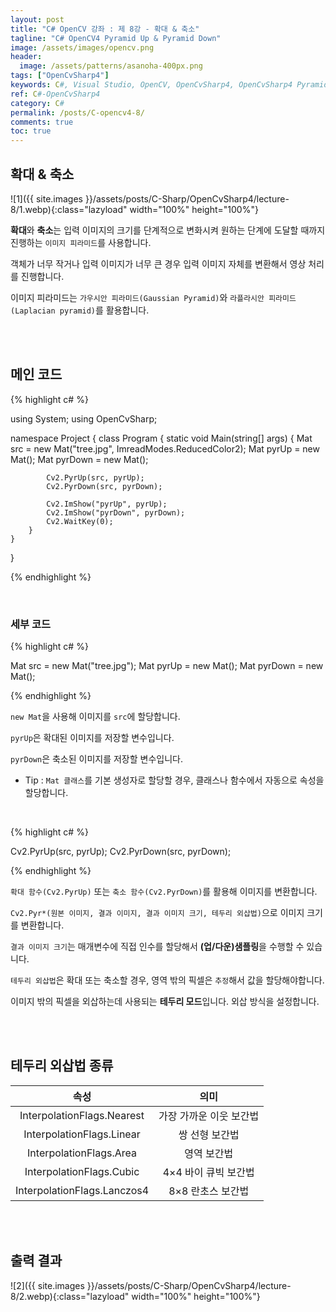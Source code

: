 ```yaml
---
layout: post
title: "C# OpenCV 강좌 : 제 8강 - 확대 & 축소"
tagline: "C# OpenCV4 Pyramid Up & Pyramid Down"
image: /assets/images/opencv.png
header:
  image: /assets/patterns/asanoha-400px.png
tags: ["OpenCvSharp4"]
keywords: C#, Visual Studio, OpenCV, OpenCvSharp4, OpenCvSharp4 Pyramid Up, OpenCvSharp4 pyrUp, OpenCvSharp4 Pyramid Down, OpenCvSharp4 pyrDown
ref: C#-OpenCvSharp4
category: C#
permalink: /posts/C-opencv4-8/
comments: true
toc: true
---
```


## 확대 & 축소

![1]({{ site.images }}/assets/posts/C-Sharp/OpenCvSharp4/lecture-8/1.webp){:class="lazyload" width="100%" height="100%"}

**확대**와 **축소**는 입력 이미지의 크기를 단계적으로 변화시켜 원하는 단계에 도달할 때까지 진행하는 `이미지 피라미드`를 사용합니다.

객체가 너무 작거나 입력 이미지가 너무 큰 경우 입력 이미지 자체를 변환해서 영상 처리를 진행합니다.

이미지 피라미드는 `가우시안 피라미드(Gaussian Pyramid)`와 `라플라시안 피라미드(Laplacian pyramid)`를 활용합니다.

<br>
<br>

## 메인 코드

{% highlight c# %}

using System;
using OpenCvSharp;

namespace Project
{
    class Program
    {
        static void Main(string[] args)
        {
            Mat src = new Mat("tree.jpg", ImreadModes.ReducedColor2);
            Mat pyrUp = new Mat();
            Mat pyrDown = new Mat();

            Cv2.PyrUp(src, pyrUp);
            Cv2.PyrDown(src, pyrDown);

            Cv2.ImShow("pyrUp", pyrUp);
            Cv2.ImShow("pyrDown", pyrDown);
            Cv2.WaitKey(0);
        }
    }
}

{% endhighlight %}

<br>

### 세부 코드

{% highlight c# %}

Mat src = new Mat("tree.jpg");
Mat pyrUp = new Mat();
Mat pyrDown = new Mat();

{% endhighlight %}

`new Mat`을 사용해 이미지를 `src`에 할당합니다.

`pyrUp`은 확대된 이미지를 저장할 변수입니다.

`pyrDown`은 축소된 이미지를 저장할 변수입니다.

- Tip : `Mat 클래스`를 기본 생성자로 할당할 경우, 클래스나 함수에서 자동으로 속성을 할당합니다.

<br>

{% highlight c# %}

Cv2.PyrUp(src, pyrUp);
Cv2.PyrDown(src, pyrDown);

{% endhighlight %}

`확대 함수(Cv2.PyrUp)` 또는 `축소 함수(Cv2.PyrDown)`를 활용해 이미지를 변환합니다.

`Cv2.Pyr*(원본 이미지, 결과 이미지, 결과 이미지 크기, 테두리 외삽법)`으로 이미지 크기를 변환합니다.

`결과 이미지 크기`는 매개변수에 직접 인수를 할당해서 **(업/다운)샘플링**을 수행할 수 있습니다.

`테두리 외삽법`은 확대 또는 축소할 경우, 영역 밖의 픽셀은 `추정`해서 값을 할당해야합니다.

이미지 밖의 픽셀을 외삽하는데 사용되는 **테두리 모드**입니다. 외삽 방식을 설정합니다.

<br>
<br>

## 테두리 외삽법 종류

|          속성         |                    의미                   |
|:---------------------:|:-----------------------------------------:|
| InterpolationFlags.Nearest | 가장 가까운 이웃 보간법 |
| InterpolationFlags.Linear | 쌍 선형 보간법 |
| InterpolationFlags.Area | 영역 보간법 |
| InterpolationFlags.Cubic | 4×4 바이 큐빅 보간법 |
| InterpolationFlags.Lanczos4 | 8×8 란초스 보간법 |

<br>
<br>

## 출력 결과

![2]({{ site.images }}/assets/posts/C-Sharp/OpenCvSharp4/lecture-8/2.webp){:class="lazyload" width="100%" height="100%"}
